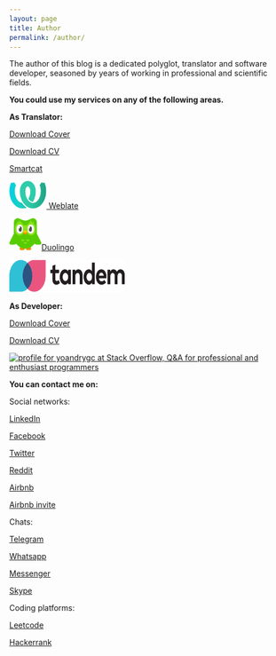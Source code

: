 ```yaml
---
layout: page
title: Author
permalink: /author/
---
```


The author of this blog is a dedicated polyglot, translator and software developer, seasoned by years of working in professional and scientific fields.

**You could use my services on any of the following areas.** 

**As Translator:**

[Download Cover](/files/CL-Translator_Yoandry_Gonzalez_Castro_English_v1.0.pdf)

[Download CV](/files/CV-Translator_Yoandry_Gonzalez_Castro_v1.0.pdf)

[Smartcat](https://www.smartcat.com/marketplace/user/yoandry-gonzalez)

<a href="https://hosted.weblate.org/user/yoandrygc/"><img src="/files/weblate.svg" width="67" height="50" alt="profile for yoandrygc at Weblate, Platform for localization of libre software projects" title="profile for yoandrygc at Weblate, Platform for localization of libre software projects"> Weblate</a>

<a href="https://www.duolingo.com/profile/yoandrygc"><img src="/files/duolingo.svg" width="58" height="58" alt="profile for yoandrygc at Duolingo, platform for language learning." title="profile for yoandrygc at Duolingo, platform for language learning.">Duolingo</a>

<a href="https://app.tandem.net/members/yoandry4433520"><img src="/files/tandem.svg" width="208" height="58" alt="profile for yoandrygc at Stack Overflow, Q&amp;A for professional and enthusiast programmers" title="profile for yoandrygc at Stack Overflow, Q&amp;A for professional and enthusiast programmers"></a>

**As Developer:**

[Download Cover](/files/CL-Developer_Yoandry_Gonzalez_Castro_English_v1.0.pdf)

[Download CV](/files/CV-Developer_Yoandry_Gonzalez_Castro.pdf)

<a href="https://stackoverflow.com/users/4773227/yoandrygc"><img src="https://stackoverflow.com/users/flair/4773227.png" width="208" height="58" alt="profile for yoandrygc at Stack Overflow, Q&amp;A for professional and enthusiast programmers" title="profile for yoandrygc at Stack Overflow, Q&amp;A for professional and enthusiast programmers"></a>

**You can contact me on:**

Social networks:

[LinkedIn](https://www.linkedin.com/in/yoandrygc)

[Facebook](https://facebook.com/yoandrygc)

[Twitter](https://twitter.com/yoandrygc)

[Reddit](https://www.reddit.com/user/yoandrygc)

[Airbnb](https://www.airbnb.com/users/show/107733491)

[Airbnb invite](https://www.airbnb.com/r/yoandryg1?s=6&t=061n0g)

Chats:

[Telegram](https://t.me/yoandrygc)

[Whatsapp](https://chat.whatsapp.com/KK11YFVPBIg8VUwHITnwqQ)

[Messenger](https://m.me/yoandrygc)

[Skype](https://join.skype.com/invite/wrJxJ7yQW383)

Coding platforms:

[Leetcode](https://leetcode.com/yoandrygc/)

[Hackerrank](https://www.hackerrank.com/yoandrygc)
